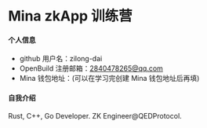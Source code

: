 # Mina zkApp 训练营


#### 个人信息

- github 用户名：zilong-dai
- OpenBuild 注册邮箱：2840478265@qq.com
- Mina 钱包地址：(可以在学习完创建 Mina 钱包地址后再填)

#### 自我介绍

Rust, C++, Go Developer. ZK Engineer@QEDProtocol.
